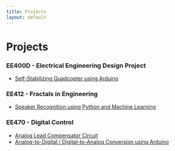 ```yaml
---
title: Projects
layout: default
---
```

# Projects #

### EE400D - Electrical Engineering Design Project ###
-  <a href="/projects/quadcopter">Self-Stabilizing Quadcopter using Arduino</a>
<p></p>

### EE412 - Fractals in Engineering ###
-  <a href="/projects/speakerrec">Speaker Recognition using Python and Machine Learning</a>
<p></p>

### EE470 - Digital Control ###
- <a href="/projects/leadcompcircuit">Analog Lead Compensator Circuit</a>
- <a href="/projects/adcdac">Analog-to-Digital / Digital-to-Analog Conversion using Arduino</a>

